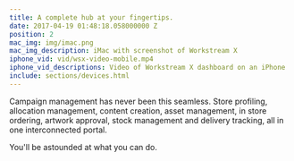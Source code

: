 ```yaml
---
title: A complete hub at your fingertips.
date: 2017-04-19 01:48:18.058000000 Z
position: 2
mac_img: img/imac.png
mac_img_description: iMac with screenshot of Workstream X
iphone_vid: vid/wsx-video-mobile.mp4
iphone_vid_descriptions: Video of Workstream X dashboard on an iPhone
include: sections/devices.html
---
```


Campaign management has never been this seamless. Store profiling, allocation management, content creation, asset management, in store ordering, artwork approval, stock management and delivery tracking, all in one interconnected portal.

You'll be astounded at what you can do.
